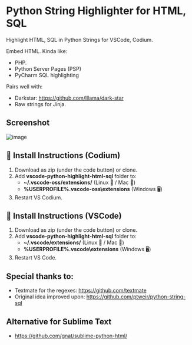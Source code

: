 # Python String Highlighter for HTML, SQL
Highlight HTML, SQL in Python Strings for VSCode, Codium.

Embed HTML. Kinda like:
* PHP.
* Python Server Pages (PSP)
* PyCharm SQL highlighting

Pairs well with:
* Darkstar: https://github.com/lllama/dark-star
* Raw strings for Jinja.

## Screenshot

![image](https://user-images.githubusercontent.com/24665/183111942-9d6e8dc7-6b82-47fb-9492-07d25ffc6523.png)


## 🚨 Install Instructions (Codium)

1. Download as zip (under the code button) or clone.
2. Add **vscode-python-highlight-html-sql** folder to:
    * **~/.vscode-oss/extensions/** (Linux 🐧 / Mac 🍏)
    * **%USERPROFILE%\.vscode-oss\extensions** (Windows 🖥️)
3. Restart VS Codium.

## 🚨 Install Instructions (VSCode)

1. Download as zip (under the code button) or clone.
2. Add **vscode-python-highlight-html-sql** folder to:
    * **~/.vscode/extensions/** (Linux 🐧 / Mac 🍏)
    * **%USERPROFILE%\.vscode\extensions** (Windows 🖥️)
3. Restart VS Code.

## Special thanks to:

* Textmate for the regexes: https://github.com/textmate
* Original idea improved upon: https://github.com/ptweir/python-string-sql
​
## Alternative for Sublime Text

* https://github.com/gnat/sublime-python-html/

